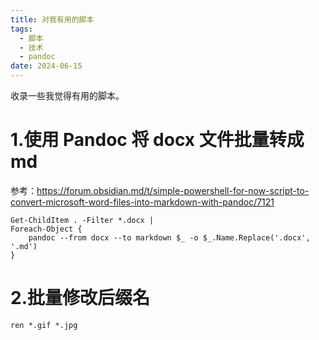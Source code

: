 ```yaml
---
title: 对我有用的脚本
tags:
  - 脚本
  - 技术
  - pandoc
date: 2024-06-15
---
```


收录一些我觉得有用的脚本。

# 1.使用 Pandoc 将 docx 文件批量转成 md

参考：<https://forum.obsidian.md/t/simple-powershell-for-now-script-to-convert-microsoft-word-files-into-markdown-with-pandoc/7121>

```
Get-ChildItem . -Filter *.docx | 
Foreach-Object {
    pandoc --from docx --to markdown $_ -o $_.Name.Replace('.docx', '.md')
}
```

# 2.批量修改后缀名

```
ren *.gif *.jpg
```

